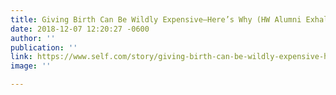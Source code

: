 ```yaml
---
title: Giving Birth Can Be Wildly Expensive—Here’s Why (HW Alumni Exhale Health Qutoed)
date: 2018-12-07 12:20:27 -0600
author: ''
publication: ''
link: https://www.self.com/story/giving-birth-can-be-wildly-expensive-heres-why
image: ''

---
```

